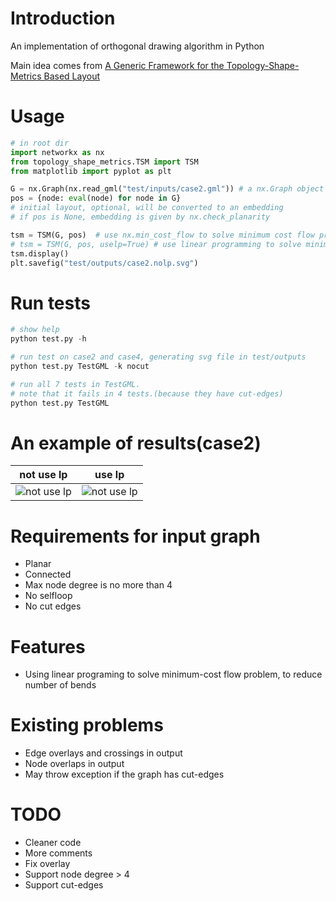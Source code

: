 # Introduction

An implementation of orthogonal drawing algorithm in Python

Main idea comes from [A Generic Framework for the Topology-Shape-Metrics Based Layout](https://rtsys.informatik.uni-kiel.de/~biblio/downloads/theses/pkl-mt.pdf)

# Usage
```Python
# in root dir
import networkx as nx
from topology_shape_metrics.TSM import TSM
from matplotlib import pyplot as plt

G = nx.Graph(nx.read_gml("test/inputs/case2.gml")) # a nx.Graph object
pos = {node: eval(node) for node in G}
# initial layout, optional, will be converted to an embedding
# if pos is None, embedding is given by nx.check_planarity

tsm = TSM(G, pos)  # use nx.min_cost_flow to solve minimum cost flow program
# tsm = TSM(G, pos, uselp=True) # use linear programming to solve minimum cost flow program
tsm.display()
plt.savefig("test/outputs/case2.nolp.svg")
```

# Run tests
```Python
# show help
python test.py -h

# run test on case2 and case4, generating svg file in test/outputs
python test.py TestGML -k nocut

# run all 7 tests in TestGML.
# note that it fails in 4 tests.(because they have cut-edges)
python test.py TestGML
```

# An example of results(case2)
|not use lp | use lp|
|---|---|
|![not use lp](https://raw.githubusercontent.com/rawfh/orthogonal-drawing-algorithm/master/test/outputs/case2.nolp.svg)|![not use lp](https://raw.githubusercontent.com/rawfh/orthogonal-drawing-algorithm/master/test/outputs/case2.lp.svg)|

# Requirements for input graph
* Planar
* Connected
* Max node degree is no more than 4
* No selfloop
* No cut edges

# Features
* Using linear programing to solve minimum-cost flow problem, to reduce number of bends

# Existing problems
* Edge overlays and crossings in output
* Node overlaps in output
* May throw exception if the graph has cut-edges


# TODO
* Cleaner code
* More comments
* Fix overlay
* Support node degree > 4
* Support cut-edges